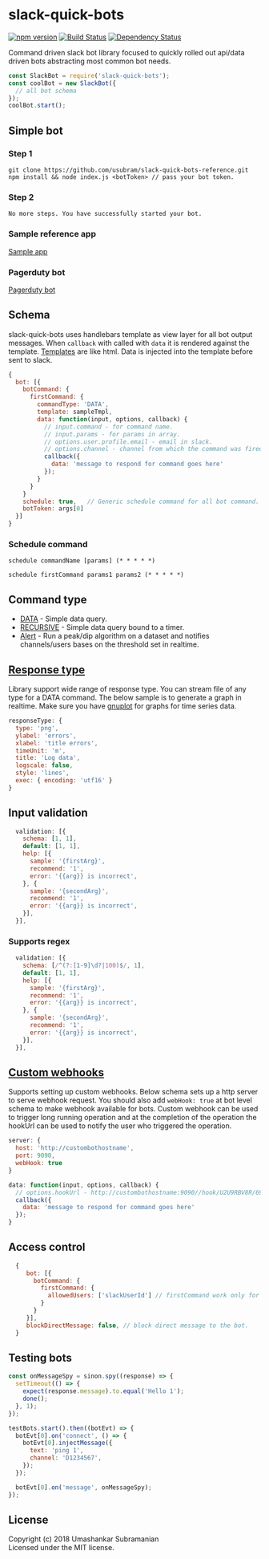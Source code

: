 # slack-quick-bots

[![npm version][npm-badge]][npm-url]
[![Build Status][travis-badge]][travis-url]
[![Dependency Status][daviddm-image]][daviddm-url]

Command driven slack bot library focused to quickly rolled out api/data driven bots abstracting most common bot needs.

```javascript
const SlackBot = require('slack-quick-bots');
const coolBot = new SlackBot({
  // all bot schema
});
coolBot.start();
```

## Simple bot

### Step 1

```
git clone https://github.com/usubram/slack-quick-bots-reference.git
npm install && node index.js <botToken> // pass your bot token.
```

### Step 2

```
No more steps. You have successfully started your bot.
```

### Sample reference app

[Sample app](https://github.com/usubram/slack-quick-bots-reference)

### Pagerduty bot

[Pagerduty bot](https://github.com/usubram/pagerdutybot)

## Schema

slack-quick-bots uses handlebars template as view layer for all bot output messages. When `callback` with called with `data` it is rendered against the template. [Templates](https://github.com/usubram/slack-quick-bots/blob/master/sample.hbs) are like html. Data is injected into the template before sent to slack.

```javascript
{
  bot: [{
    botCommand: {
      firstCommand: {
        commandType: 'DATA',
        template: sampleTmpl,
        data: function(input, options, callback) {
          // input.command - for command name.
          // input.params - for params in array.
          // options.user.profile.email - email in slack.
          // options.channel - channel from which the command was fired.
          callback({
            data: 'message to respond for command goes here'
          });
        }
      }
    }
    schedule: true,   // Generic schedule command for all bot command. Example command (schedule firstCommand (* * * * *)) executes firstCommand for every minute.
    botToken: args[0]
  }]
}
```

### Schedule command

`schedule commandName [params] (* * * * *)`

```
schedule firstCommand params1 params2 (* * * * *)
```

## Command type

- [DATA](https://github.com/usubram/slack-quick-bots-reference/blob/master/lib/commands/api.js#L11) - Simple data query.
- [RECURSIVE](https://github.com/usubram/slack-quick-bots-reference/blob/master/lib/commands/repeat.js#L10) - Simple data query bound to a timer.
- [Alert](https://github.com/usubram/slack-quick-bots-reference/blob/master/lib/commands/alert.js#L5) - Run a peak/dip algorithm on a dataset and notifies channels/users bases on the threshold set in realtime.

## [Response type](https://github.com/usubram/slack-quick-bots-reference/blob/master/lib/commands/trend.js#L6)

Library support wide range of response type. You can stream file of any type for a DATA command. The below sample is to generate a graph in realtime. Make sure you have [gnuplot](http://www.gnuplot.info/download.html) for graphs for time series data.

```javascript
responseType: {
  type: 'png',
  ylabel: 'errors',
  xlabel: 'title errors',
  timeUnit: 'm',
  title: 'Log data',
  logscale: false,
  style: 'lines',
  exec: { encoding: 'utf16' }
}
```

## Input validation

```javascript
  validation: [{
    schema: [1, 1],
    default: [1, 1],
    help: [{
      sample: '{firstArg}',
      recommend: '1',
      error: '{{arg}} is incorrect',
    }, {
      sample: '{secondArg}',
      recommend: '1',
      error: '{{arg}} is incorrect',
    }],
  }],
```

### Supports regex

```javascript
  validation: [{
    schema: [/^(?:[1-9]\d?|100)$/, 1],
    default: [1, 1],
    help: [{
      sample: '{firstArg}',
      recommend: '1',
      error: '{{arg}} is incorrect',
    }, {
      sample: '{secondArg}',
      recommend: '1',
      error: '{{arg}} is incorrect',
    }],
  }],
```

## [Custom webhooks](https://github.com/usubram/slack-quick-bots-reference/blob/master/lib/commands/api.js#L32)

Supports setting up custom webhooks. Below schema sets up a http server to serve webhook request. You should also add `webHook: true` at bot level schema to make webhook available for bots. Custom webhook can be used to trigger long running operation and at the completion of the operation the hookUrl can be used to notify the user who triggered the operation.

```javascript
server: {
  host: 'http://custombothostname',
  port: 9090,
  webHook: true
}
```

```javascript
data: function(input, options, callback) {
  // options.hookUrl - http://custombothostname:9090//hook/U2U9RBV8R/69b773b0-a110-47cc-987d-48756d86a5ab.
  callback({
    data: 'message to respond for command goes here'
  });
}
```

## Access control

```javascript
  {
     bot: [{
       botCommand: {
         firstCommand: {
           allowedUsers: ['slackUserId'] // firstCommand work only for slack user with id 'slackUserId'.
         }
       }
     }],
     blockDirectMessage: false, // block direct message to the bot.
  }
```

## Testing bots

```javascript
const onMessageSpy = sinon.spy((response) => {
  setTimeout(() => {
    expect(response.message).to.equal('Hello 1');
    done();
  }, 1);
});

testBots.start().then((botEvt) => {
  botEvt[0].on('connect', () => {
    botEvt[0].injectMessage({
      text: 'ping 1',
      channel: 'D1234567',
    });
  });

  botEvt[0].on('message', onMessageSpy);
});
```

## License

Copyright (c) 2018 Umashankar Subramanian  
Licensed under the MIT license.

[npm-badge]: https://badge.fury.io/js/slack-quick-bots.svg
[npm-url]: https://badge.fury.io/js/slack-quick-bots
[travis-badge]: https://api.travis-ci.org/usubram/slack-quick-bots.svg
[travis-url]: https://travis-ci.org/usubram/slack-quick-bots
[daviddm-image]: https://david-dm.org/usubram/slack-quick-bots.svg
[daviddm-url]: https://david-dm.org/usubram/slack-quick-bots
